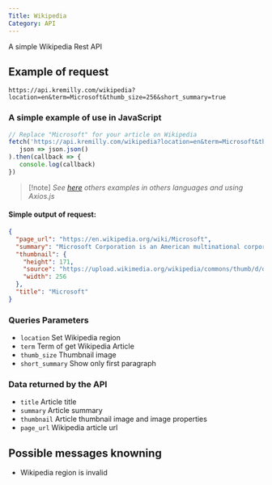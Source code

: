 ```yaml
---
Title: Wikipedia
Category: API
---
```

A simple Wikipedia Rest API

## Example of request

```shell
https://api.kremilly.com/wikipedia?location=en&term=Microsoft&thumb_size=256&short_summary=true
```

### A simple example of use in JavaScript

```javascript
// Replace "Microsoft" for your article on Wikipedia
fetch('https://api.kremilly.com/wikipedia?location=en&term=Microsoft&thumb_size=256&short_summary=true').then(
   json => json.json()
).then(callback => { 
   console.log(callback) 
})
```

> [!note] *See [here](https://github.com/kremilly/MyApis/tree/main/examples/wikipedia) others examples in others languages and using Axios.js*

#### Simple output of request:

```json
{
  "page_url": "https://en.wikipedia.org/wiki/Microsoft",
  "summary": "Microsoft Corporation is an American multinational corporation and technology company headquartered in Redmond, Washington. Microsoft's best-known software products are the Windows line of operating systems, the Microsoft 365 suite of productivity applications, and the Edge web browser. Its flagship hardware products are the Xbox video game consoles and the Microsoft Surface lineup of touchscreen personal computers. Microsoft ranked No. 14 in the 2022 Fortune 500 rankings of the largest United States corporations by total revenue; and it was the world's largest software maker by revenue in 2022 according to Forbes Global 2000. It is considered one of the Big Five American information technology companies, alongside Alphabet (parent company of Google), Amazon, Apple, and Meta (parent company of Facebook).",
  "thumbnail": {
    "height": 171,
    "source": "https://upload.wikimedia.org/wikipedia/commons/thumb/d/d6/Aerial_Microsoft_West_Campus_August_2009.jpg/256px-Aerial_Microsoft_West_Campus_August_2009.jpg",
    "width": 256
  },
  "title": "Microsoft"
}
```

### Queries Parameters

* `location` Set Wikipedia region
* `term` Term of get Wikipedia Article
* `thumb_size` Thumbnail image
* `short_summary` Show only first paragraph

### Data returned by the API

* `title` Article title
* `summary` Article summary
* `thumbnail` Article thumbnail image and image properties
* `page_url` Wikipedia article url

## Possible messages knowning

* Wikipedia region is invalid
